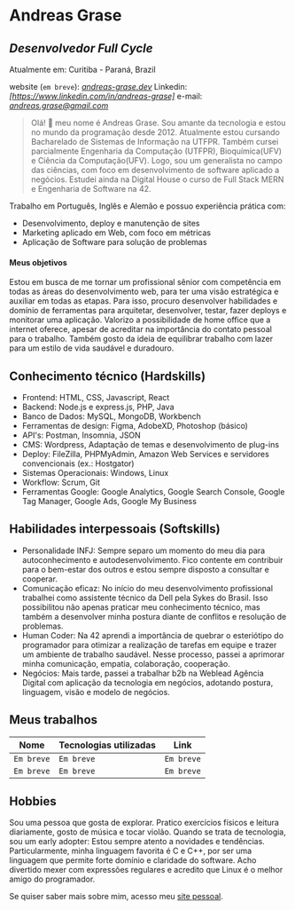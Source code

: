 # Andreas Grase
## _Desenvolvedor Full Cycle_

Atualmente em: Curitiba - Paraná, Brazil

website (`em breve`): *[andreas-grase.dev]*
Linkedin: *[https://www.linkedin.com/in/andreas-grase]*
e-mail: *andreas.grase@gmail.com*

> Olá! 👋 meu nome é Andreas Grase. Sou amante da tecnologia e estou no mundo da programação desde 2012. Atualmente estou cursando Bacharelado de Sistemas de Informação na UTFPR. Também cursei parcialmente Engenharia da Computação (UTFPR), Bioquímica(UFV) e Ciência da Computação(UFV). Logo, sou um generalista no campo das ciências, com foco em desenvolvimento de software aplicado a negócios. Estudei ainda na Digital House o curso de Full Stack MERN e Engenharia de Software na 42.

Trabalho em Português, Inglês e Alemão e possuo experiência prática com:

- Desenvolvimento, deploy e manutenção de sites
- Marketing aplicado em Web, com foco em métricas
- Aplicação de Software para solução de problemas

#### Meus objetivos

Estou em busca de me tornar um profissional sênior com competência em todas as áreas do desenvolvimento web, para ter uma visão estratégica e auxiliar em todas as etapas. Para isso, procuro desenvolver habilidades e domínio de ferramentas para arquitetar, desenvolver, testar, fazer deploys e monitorar uma aplicação. Valorizo a possibilidade de home office que a internet oferece, apesar de acreditar na importância do contato pessoal para o trabalho. Também gosto da ideia de equilibrar trabalho com lazer para um estilo de vida saudável e duradouro.

## Conhecimento técnico (Hardskills)

- Frontend: HTML, CSS, Javascript, React
- Backend: Node.js e express.js, PHP, Java 
- Banco de Dados: MySQL, MongoDB, Workbench
- Ferramentas de design: Figma, AdobeXD, Photoshop (básico)
- API's: Postman, Insomnia, JSON
- CMS: Wordpress, Adaptação de temas e desenvolvimento de plug-ins
- Deploy: FileZilla, PHPMyAdmin, Amazon Web Services e servidores convencionais (ex.: Hostgator)
- Sistemas Operacionais: Windows, Linux
- Workflow: Scrum, Git
- Ferramentas Google: Google Analytics, Google Search Console, Google Tag Manager, Google Ads, Google My Business

## Habilidades interpessoais (Softskills)

- Personalidade INFJ: Sempre separo um momento do meu dia para autoconhecimento e autodesenvolvimento. Fico contente em contribuir para o bem-estar dos outros e estou sempre disposto a consultar e cooperar.
- Comunicação eficaz: No início do meu desenvolvimento profissional trabalhei como assistente técnico da Dell pela Sykes do Brasil. Isso possibilitou não apenas praticar meu conhecimento técnico, mas também a desenvolver minha postura diante de conflitos e resolução de problemas. 
- Human Coder: Na 42 aprendi a importância de quebrar o esteriótipo do programador para otimizar a realização de tarefas em equipe e trazer um ambiente de trabalho saudável. Nesse processo, passei a aprimorar minha comunicação, empatia, colaboração, cooperação.
- Negócios: Mais tarde, passei a trabalhar b2b na Weblead Agência Digital com aplicação da tecnologia em negócios, adotando postura, linguagem, visão e modelo de negócios. 

## Meus trabalhos

| Nome | Tecnologias utilizadas | Link |
| ------ | ------ | ------ |
| `Em breve` | `Em breve` | `Em breve` |
| `Em breve` | `Em breve` | `Em breve` |

## Hobbies

Sou uma pessoa que gosta de explorar. Pratico exercícios físicos e leitura diariamente, gosto de música e tocar violão. Quando se trata de tecnologia, sou um early adopter: Estou sempre atento a novidades e tendências.
Particularmente, minha linguagem favorita é C e C++, por ser uma linguagem que permite forte domínio e claridade do software. Acho divertido mexer com expressões regulares e acredito que Linux é o melhor amigo do programador.

Se quiser saber mais sobre mim, acesso meu [site pessoal](andreas-grase.dev).


[//]: # (Links de referência)

   [andreas-grase.dev]: <andreas-grase.dev>
   [node.js]: <http://nodejs.org>
